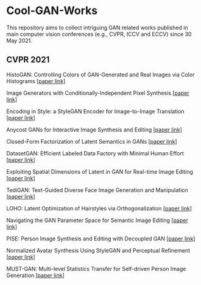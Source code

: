 # Cool-GAN-Works

This repository aims to collect intriguing GAN related works published in main computer vision conferences (e.g., CVPR, ICCV and ECCV) since 30 May 2021.
## CVPR 2021
HistoGAN: Controlling Colors of GAN-Generated and Real Images via Color Histograms [[paper link]](https://arxiv.org/pdf/2011.11731.pdf)

Image Generators with Conditionally-Independent Pixel Synthesis [[paper link]](https://arxiv.org/pdf/2011.13775)

Encoding in Style: a StyleGAN Encoder for Image-to-Image Translation [[paper link]](https://arxiv.org/pdf/2008.00951.pdf)

Anycost GANs for Interactive Image Synthesis and Editing [[paper link]](https://arxiv.org/pdf/2103.03243.pdf)

Closed-Form Factorization of Latent Semantics in GANs [[paper link]](https://arxiv.org/pdf/2007.06600.pdf)

DatasetGAN: Efficient Labeled Data Factory with Minimal Human Effort [[paper link]](https://arxiv.org/pdf/2104.06490.pdf)

Exploiting Spatial Dimensions of Latent in GAN for Real-time Image Editing [[paper link]](https://arxiv.org/pdf/2104.14754.pdf)

TediGAN: Text-Guided Diverse Face Image Generation and Manipulation [[paper link]](https://arxiv.org/pdf/2012.03308.pdf)

LOHO: Latent Optimization of Hairstyles via Orthogonalization [[paper link]](https://arxiv.org/pdf/2103.03891.pdf)

Navigating the GAN Parameter Space for Semantic Image Editing [[paper link]](https://arxiv.org/pdf/2011.13786.pdf)

PISE: Person Image Synthesis and Editing with Decoupled GAN [[paper link]](https://arxiv.org/pdf/2103.04023.pdf)

Normalized Avatar Synthesis Using StyleGAN and Perceptual Refinement [[paper link]](https://qingguo-xu.com/doc/Normalized_3D_Avatar.pdf)

MUST-GAN: Multi-level Statistics Transfer for Self-driven Person Image Generation [[paper link]](https://arxiv.org/pdf/2011.09084.pdf)
